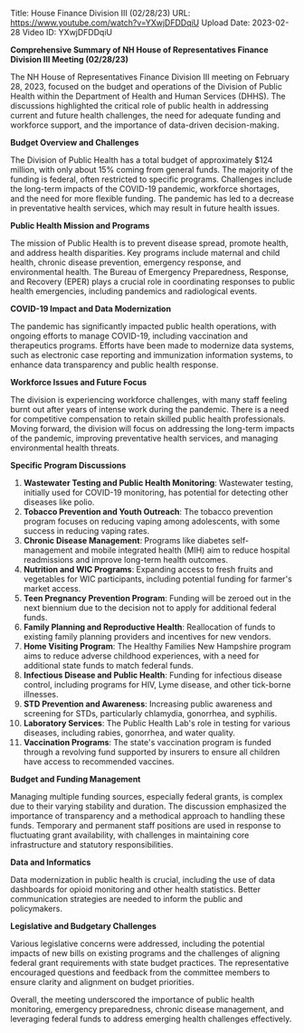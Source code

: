 Title: House Finance Division III (02/28/23)
URL: https://www.youtube.com/watch?v=YXwjDFDDqiU
Upload Date: 2023-02-28
Video ID: YXwjDFDDqiU

**Comprehensive Summary of NH House of Representatives Finance Division III Meeting (02/28/23)**

The NH House of Representatives Finance Division III meeting on February 28, 2023, focused on the budget and operations of the Division of Public Health within the Department of Health and Human Services (DHHS). The discussions highlighted the critical role of public health in addressing current and future health challenges, the need for adequate funding and workforce support, and the importance of data-driven decision-making.

**Budget Overview and Challenges**

The Division of Public Health has a total budget of approximately $124 million, with only about 15% coming from general funds. The majority of the funding is federal, often restricted to specific programs. Challenges include the long-term impacts of the COVID-19 pandemic, workforce shortages, and the need for more flexible funding. The pandemic has led to a decrease in preventative health services, which may result in future health issues.

**Public Health Mission and Programs**

The mission of Public Health is to prevent disease spread, promote health, and address health disparities. Key programs include maternal and child health, chronic disease prevention, emergency response, and environmental health. The Bureau of Emergency Preparedness, Response, and Recovery (EPER) plays a crucial role in coordinating responses to public health emergencies, including pandemics and radiological events.

**COVID-19 Impact and Data Modernization**

The pandemic has significantly impacted public health operations, with ongoing efforts to manage COVID-19, including vaccination and therapeutics programs. Efforts have been made to modernize data systems, such as electronic case reporting and immunization information systems, to enhance data transparency and public health response.

**Workforce Issues and Future Focus**

The division is experiencing workforce challenges, with many staff feeling burnt out after years of intense work during the pandemic. There is a need for competitive compensation to retain skilled public health professionals. Moving forward, the division will focus on addressing the long-term impacts of the pandemic, improving preventative health services, and managing environmental health threats.

**Specific Program Discussions**

1. **Wastewater Testing and Public Health Monitoring**: Wastewater testing, initially used for COVID-19 monitoring, has potential for detecting other diseases like polio.
2. **Tobacco Prevention and Youth Outreach**: The tobacco prevention program focuses on reducing vaping among adolescents, with some success in reducing vaping rates.
3. **Chronic Disease Management**: Programs like diabetes self-management and mobile integrated health (MIH) aim to reduce hospital readmissions and improve long-term health outcomes.
4. **Nutrition and WIC Programs**: Expanding access to fresh fruits and vegetables for WIC participants, including potential funding for farmer's market access.
5. **Teen Pregnancy Prevention Program**: Funding will be zeroed out in the next biennium due to the decision not to apply for additional federal funds.
6. **Family Planning and Reproductive Health**: Reallocation of funds to existing family planning providers and incentives for new vendors.
7. **Home Visiting Program**: The Healthy Families New Hampshire program aims to reduce adverse childhood experiences, with a need for additional state funds to match federal funds.
8. **Infectious Disease and Public Health**: Funding for infectious disease control, including programs for HIV, Lyme disease, and other tick-borne illnesses.
9. **STD Prevention and Awareness**: Increasing public awareness and screening for STDs, particularly chlamydia, gonorrhea, and syphilis.
10. **Laboratory Services**: The Public Health Lab's role in testing for various diseases, including rabies, gonorrhea, and water quality.
11. **Vaccination Programs**: The state's vaccination program is funded through a revolving fund supported by insurers to ensure all children have access to recommended vaccines.

**Budget and Funding Management**

Managing multiple funding sources, especially federal grants, is complex due to their varying stability and duration. The discussion emphasized the importance of transparency and a methodical approach to handling these funds. Temporary and permanent staff positions are used in response to fluctuating grant availability, with challenges in maintaining core infrastructure and statutory responsibilities.

**Data and Informatics**

Data modernization in public health is crucial, including the use of data dashboards for opioid monitoring and other health statistics. Better communication strategies are needed to inform the public and policymakers.

**Legislative and Budgetary Challenges**

Various legislative concerns were addressed, including the potential impacts of new bills on existing programs and the challenges of aligning federal grant requirements with state budget practices. The representative encouraged questions and feedback from the committee members to ensure clarity and alignment on budget priorities.

Overall, the meeting underscored the importance of public health monitoring, emergency preparedness, chronic disease management, and leveraging federal funds to address emerging health challenges effectively.